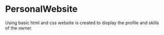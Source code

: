 # PersonalWebsite
Using basic html and css website is created to display the profile and skills of the owner.
